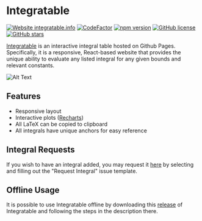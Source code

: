 <h1>Integratable</h1>

[![Website integratable.info](https://img.shields.io/website-up-down-green-red/http/integratable.info.svg)](http://integratable.info/)
[![CodeFactor](https://www.codefactor.io/repository/github/jkguiang/integratable/badge)](https://www.codefactor.io/repository/github/jkguiang/integratable)
[![npm version](https://img.shields.io/badge/npm-v6.9.0-blue.svg)](https://www.npmjs.com/)
[![GitHub license](https://img.shields.io/github/license/jkguiang/integratable.svg)](https://github.com/jkguiang/integratable/blob/master/LICENSE)
[![GitHub stars](https://img.shields.io/github/stars/jkguiang/integratable.svg?style=social&label=Star&maxAge=2592000)](https://GitHub.com/jkguiang/integratable)

[Integratable](https://www.integratable.info/#/) is an interactive integral table hosted on Github Pages. Specifically, it is a responsive, React-based website that provides the unique ability to evaluate any listed integral for any given bounds and relevant constants.

![Alt Text](https://media.giphy.com/media/27IUALBgiUYCfnkgn7/giphy.gif)

## Features
- Responsive layout
- Interactive plots ([Recharts](http://recharts.org/en-US))
- All LaTeX can be copied to clipboard
- All integrals have unique anchors for easy reference

## Integral Requests
If you wish to have an integral added, you may request it [here](https://github.com/jkguiang/integratable/issues/new/choose) by selecting and filling out the "Request Integral" issue template.

## Offline Usage
It is possible to use Integratable offline by downloading this [release](https://github.com/jkguiang/integratable/releases/tag/v1.0.0) of Integratable and following the steps in the description there.

